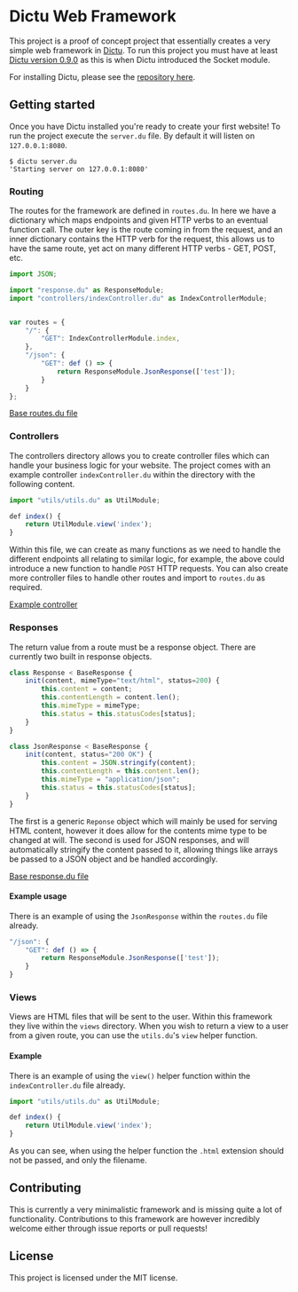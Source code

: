 # Dictu Web Framework

This project is a proof of concept project that essentially creates a very simple web framework in [Dictu](https://dictu-lang.com). To run this project you must have at least [Dictu version 0.9.0](https://github.com/dictu-lang/Dictu/releases/tag/v0.9.0) as this is when Dictu introduced the Socket module.

For installing Dictu, please see the [repository here](https://github.com/dictu-lang/Dictu).

## Getting started

Once you have Dictu installed you're ready to create your first website! To run the project execute the `server.du` file. By default it will listen on `127.0.0.1:8080`.

```
$ dictu server.du
'Starting server on 127.0.0.1:8080'
```

### Routing

The routes for the framework are defined in `routes.du`. In here we have a dictionary which maps endpoints and given HTTP verbs to an eventual function call. The outer key is the route coming in from the request, and an inner dictionary contains the HTTP verb for the request, this allows us to have the same route, yet act on many different HTTP verbs - GET, POST, etc.

```js
import JSON;

import "response.du" as ResponseModule;
import "controllers/indexController.du" as IndexControllerModule;


var routes = {
    "/": {
        "GET": IndexControllerModule.index,
    },
    "/json": {
        "GET": def () => {
            return ResponseModule.JsonResponse(['test']);
        }
    }
};
```

[Base routes.du file](https://github.com/dictu-lang/Web-Framework/blob/master/routing.du)

### Controllers

The controllers directory allows you to create controller files which can handle your business logic for your website. The project comes with an example controller `indexController.du` within the directory with the following content.

```js
import "utils/utils.du" as UtilModule;

def index() {
    return UtilModule.view('index');
}
```

Within this file, we can create as many functions as we need to handle the different endpoints all relating to similar logic, for example, the above could introduce a new function to handle `POST` HTTP requests. You can also create more controller files to handle other routes and import to `routes.du` as required.

[Example controller](https://github.com/dictu-lang/Web-Framework/blob/master/controllers/indexController.du)

### Responses

The return value from a route must be a response object. There are currently two built in response objects.

```js
class Response < BaseResponse {
    init(content, mimeType="text/html", status=200) {
        this.content = content;
        this.contentLength = content.len();
        this.mimeType = mimeType;
        this.status = this.statusCodes[status];
    }
}

class JsonResponse < BaseResponse {
    init(content, status="200 OK") {
        this.content = JSON.stringify(content);
        this.contentLength = this.content.len();
        this.mimeType = "application/json";
        this.status = this.statusCodes[status];
    }
}
```

The first is a generic `Reponse` object which will mainly be used for serving HTML content, however it does allow for the contents mime type to be changed at will. The second is used for JSON responses, and will automatically stringify the content passed to it, allowing things like arrays be passed to a JSON object and be handled accordingly.

[Base response.du file](https://github.com/dictu-lang/Web-Framework/blob/master/response.du) 

#### Example usage

There is an example of using the `JsonResponse` within the `routes.du` file already.

```js
"/json": {
	"GET": def () => {
		return ResponseModule.JsonResponse(['test']);
	}
}
```

### Views

Views are HTML files that will be sent to the user. Within this framework they live within the `views` directory. When you wish to return a view to a user from a given route, you can use the `utils.du`'s `view` helper function.

#### Example

There is an example of using the `view()` helper function within the `indexController.du` file already.

```js
import "utils/utils.du" as UtilModule;

def index() {
    return UtilModule.view('index');
}
```

As you can see, when using the helper function the `.html` extension should not be passed, and only the filename.

## Contributing

This is currently a very minimalistic framework and is missing quite a lot of functionality. Contributions to this framework are however incredibly welcome either through issue reports or pull requests!

## License

This project is licensed under the MIT license.